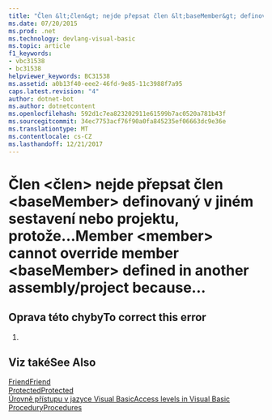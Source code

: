 ```yaml
---
title: "Člen &lt;člen&gt; nejde přepsat člen &lt;baseMember&gt; definovaný v jiném sestavení projektu, protože – modifikátor přístupu & č. 39; Chráněné Friend & č. 39; Rozšíří usnadnění. Použít & č. 39; Chráněné & č. 39; Místo toho."
ms.date: 07/20/2015
ms.prod: .net
ms.technology: devlang-visual-basic
ms.topic: article
f1_keywords:
- vbc31538
- bc31538
helpviewer_keywords: BC31538
ms.assetid: a0b13f40-eee2-46fd-9e85-11c3988f7a95
caps.latest.revision: "4"
author: dotnet-bot
ms.author: dotnetcontent
ms.openlocfilehash: 592d1c7ea823202911e61599b7ac0520a781b43f
ms.sourcegitcommit: 34ec7753acf76f90a0fa845235ef06663dc9e36e
ms.translationtype: MT
ms.contentlocale: cs-CZ
ms.lasthandoff: 12/21/2017
---
```

# <a name="member-ltmembergt-cannot-override-member-ltbasemembergt-defined-in-another-assemblyproject-because"></a><span data-ttu-id="c0748-103">Člen &lt;člen&gt; nejde přepsat člen &lt;baseMember&gt; definovaný v jiném sestavení nebo projektu, protože...</span><span class="sxs-lookup"><span data-stu-id="c0748-103">Member &lt;member&gt; cannot override member &lt;baseMember&gt; defined in another assembly/project because…</span></span>
## <a name="to-correct-this-error"></a><span data-ttu-id="c0748-104">Oprava této chyby</span><span class="sxs-lookup"><span data-stu-id="c0748-104">To correct this error</span></span>  
  
1.  
  
## <a name="see-also"></a><span data-ttu-id="c0748-105">Viz také</span><span class="sxs-lookup"><span data-stu-id="c0748-105">See Also</span></span>  
 [<span data-ttu-id="c0748-106">Friend</span><span class="sxs-lookup"><span data-stu-id="c0748-106">Friend</span></span>](../../visual-basic/language-reference/modifiers/friend.md)  
 [<span data-ttu-id="c0748-107">Protected</span><span class="sxs-lookup"><span data-stu-id="c0748-107">Protected</span></span>](../../visual-basic/language-reference/modifiers/protected.md)  
 [<span data-ttu-id="c0748-108">Úrovně přístupu v jazyce Visual Basic</span><span class="sxs-lookup"><span data-stu-id="c0748-108">Access levels in Visual Basic</span></span>](../../visual-basic/programming-guide/language-features/declared-elements/access-levels.md)  
 [<span data-ttu-id="c0748-109">Procedury</span><span class="sxs-lookup"><span data-stu-id="c0748-109">Procedures</span></span>](../../visual-basic/programming-guide/language-features/procedures/index.md)  
 
